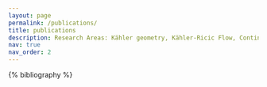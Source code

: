 ```yaml
---
layout: page
permalink: /publications/
title: publications
description: Research Areas: Kähler geometry, Kähler-Ricic Flow, Continuity equation.
nav: true
nav_order: 2
---
```


<!-- _pages/publications.md -->
<div class="publications">

{% bibliography %}

</div>
